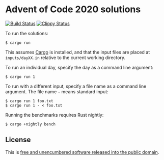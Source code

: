 # Advent of Code 2020 solutions

[![Build Status](https://github.com/emlun/adventofcode-2020/workflows/build/badge.svg)](https://github.com/emlun/adventofcode-2020/actions?query=workflow:build)
[![Clippy Status](https://github.com/emlun/adventofcode-2020/workflows/clippy/badge.svg)](https://github.com/emlun/adventofcode-2020/actions?query=workflow:clippy)

To run the solutions:

```
$ cargo run
```

This assumes [Cargo][cargo] is installed, and that the input files are placed at
`inputs/dayXX.in` relative to the current working directory.

To run an individual day, specify the day as a command line argument:

```
$ cargo run 1
```

To run with a different input, specify a file name as a command line argument.
The file name `-` means standard input:

```
$ cargo run 1 foo.txt
$ cargo run 1 - < foo.txt
```

Running the benchmarks requires Rust nightly:

```
$ cargo +nightly bench
```


## License

This is [free and unencumbered software released into the public domain][unlicense].


[cargo]: https://doc.rust-lang.org/stable/cargo/
[unlicense]: https://unlicense.org/
